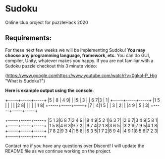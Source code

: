 # Sudoku
Online club project for puzzleHack 2020

## Requirements: 
For these next few weeks we will be implementing Sudoku! **You may choose any programming language, framework, etc.** You can do GUI, compiler, Unity, whatever makes you happy. If you are not familiar with a Sudoku puzzle checkout this 3 minute video: 

(https://www.google.comhttps://www.youtube.com/watch?v=0gkol-P_Hjg "What is Sudoku?")

**Here is example output using the console:**


+-----+-----+-----+
|5    |  8  |  4 9|
|     |5    |  3  |
|  6 7|3    |    1|
+-----+-----+-----+
|1 5  |     |     |
|     |2   8|     |
|     |     |  1 8|
+-----+-----+-----+
|7    |    4|1 5  |
|  3  |    2|     |
|4 9  |  5  |    3|
+-----+-----+-----+

+-----+-----+-----+
|5 1 3|6 8 7|2 4 9|
|8 4 9|5 2 1|6 3 7|
|2 6 7|3 4 9|5 8 1|
+-----+-----+-----+
|1 5 8|4 6 3|9 7 2|
|9 7 4|2 1 8|3 6 5|
|3 2 6|7 9 5|4 1 8|
+-----+-----+-----+
|7 8 2|9 3 4|1 5 6|
|6 3 5|1 7 2|8 9 4|
|4 9 1|8 5 6|7 2 3|
+-----+-----+-----+

Contact me if you have any questions over Discord! I will update the README file as we continue working on the project. 
